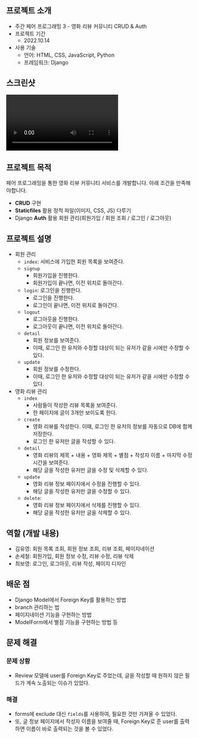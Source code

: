 ## 프로젝트 소개

- 주간 페어 프로그래밍 3 - 영화 리뷰 커뮤니티 CRUD & Auth
- 프로젝트 기간
  - 2022.10.14
- 사용 기술
  - 언어: HTML, CSS, JavaScript, Python
  - 프레임워크: Django



## 스크린샷

<video src="Assets/README.assets/pair3.mp4"></video>



## 프로젝트 목적

페어 프로그래밍을 통한 영화 리뷰 커뮤니티 서비스를 개발합니다. 아래 조건을 만족해야합니다.

- **CRUD** 구현
- **Staticfiles** 활용 정적 파일(이미지, CSS, JS) 다루기
- Django **Auth** 활용 회원 관리(회원가입 / 회원 조회 / 로그인 / 로그아웃)



## 프로젝트 설명

- 회원 관리
  - `index`: 서비스에 가입한 회원 목록을 보여준다.
  - `signup`
    - 회원가입을 진행한다.
    - 회원가입이 끝나면, 이전 위치로 돌아간다.
  - `login`: 로그인을 진행한다.
    - 로그인을 진행한다.
    - 로그인이 끝나면, 이전 위치로 돌아간다.
  - `logout`
    - 로그아웃을 진행한다.
    - 로그아웃이 끝나면, 이전 위치로 돌아간다.
  - `detail`
    - 회원 정보를 보여준다.
    - 이때, 로그인 한 유저와 수정할 대상이 되는 유저가 같을 시에만 수정할 수 있다.
  - `update`
    - 회원 정보를 수정한다.
    - 이때, 로그인 한 유저와 수정할 대상이 되는 유저가 같을 시에만 수정할 수 있다.
- 영화 리뷰 관리
  - `index`
    - 사람들이 작성한 리뷰 목록을 보여준다.
    - 한 페이지에 글이 3개만 보이도록 한다.
  - `create`
    - 영화 리뷰를 작성한다. 이때, 로그인 한 유저의 정보를 자동으로 DB에 함께 저장한다.
    - 로그인 한 유저만 글을 작성할 수 있다.
  - `detail`
    - 영화 리뷰의 제목 + 내용 + 영화 제목 + 별점 + 작성자 이름 + 마지막 수정 시간을 보여준다.
    - 해당 글을 작성한 유저만 글을 수정 및 삭제할 수 있다.
  - `update`
    - 영화 리뷰 정보 페이지에서 수정을 진행할 수 있다.
    - 해당 글을 작성한 유저만 글을 수정할 수 있다.
  - `delete`:
    - 영화 리뷰 정보 페이지에서 삭제를 진행할 수 있다.
    - 해당 글을 작성한 유저만 글을 삭제할 수 있다.



## 역할 (개발 내용)

- 김유영: 회원 목록 조회, 회원 정보 조회, 리뷰 조회, 페이지네이션
- 손세철: 회원가입, 회원 정보 수정, 리뷰 수정, 리뷰 삭제
- 최보영: 로그인, 로그아웃, 리뷰 작성, 페이지 디자인



## 배운 점

- Django Model에서 Foreign Key를 활용하는 방법
- branch 관리하는 법
- 페이지네이션 기능을 구현하는 방법
- ModelForm에서 별점 기능을 구현하는 방법 등



## 문제 해결

### 문제 상황

- Review 모델에 user를 Foreign Key로 주었는데, 글을 작성할 때 원하지 않은 필드가 계속 노출되는 이슈가 있었다.

### 해결

- forms에 exclude 대신 `fields`를 사용하여, 필요한 것만 가져올 수 있었다.
- 또, 글 정보 페이지에서 작성자 이름을 보여줄 때, Foreign Key로 준 user를 출력하면 이름이 바로 출력되는 것을 볼 수 있었다.
